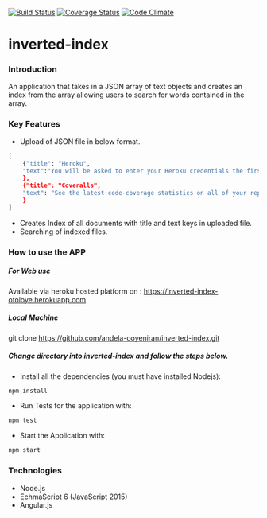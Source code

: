[![Build Status](https://travis-ci.org/andela-ooyeniran/inverted-index.svg?branch=master)](https://travis-ci.org/andela-ooyeniran/inverted-index)
[![Coverage Status](https://coveralls.io/repos/github/andela-ooyeniran/inverted-index/badge.svg?branch=master)](https://coveralls.io/github/andela-ooyeniran/inverted-index?branch=master)
[![Code Climate](https://codeclimate.com/github/andela-ooyeniran/inverted-index/badges/gpa.svg)](https://codeclimate.com/github/andela-ooyeniran/inverted-index)
# inverted-index

### Introduction
An application that takes in a JSON array of text objects and creates an index from the array allowing users to search for words contained in the array.

### Key Features

- Upload of JSON file in below format.
```sh
[
    {"title": "Heroku",
    "text":"You will be asked to enter your Heroku credentials the first time you run a command; after the first time, your email address and an API token will be saved"
    },
    {"title": "Coveralls",
    "text": "See the latest code-coverage statistics on all of your repositories including the total percentages covered and the lines covered."
    }
]
```
- Creates Index of all documents with title and text keys in uploaded file.
- Searching of indexed files.

### How to use the APP
##### For Web use
Available via heroku hosted platform on : https://inverted-index-otoloye.herokuapp.com
##### Local Machine
git clone https://github.com/andela-ooyeniran/inverted-index.git

##### Change directory into inverted-index and follow the steps below.
- Install all the dependencies (you must have installed Nodejs):
```sh
npm install
```
- Run Tests for the application with:
```sh
npm test
```
- Start the Application with:
```sh
npm start
```
### Technologies
- Node.js
- EchmaScript 6 (JavaScript 2015)
- Angular.js

